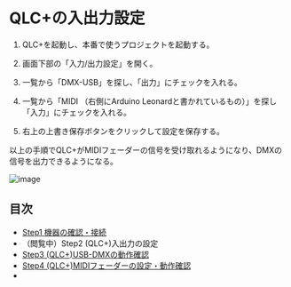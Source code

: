 # QLC+の入出力設定

1. QLC+を起動し、本番で使うプロジェクトを起動する。

2. 画面下部の「入力/出力設定」を開く。

3. 一覧から「DMX-USB」を探し、「出力」にチェックを入れる。

4. 一覧から「MIDI （右側にArduino Leonardと書かれているもの）」を探し「入力」にチェックを入れる。

5. 右上の上書き保存ボタンをクリックして設定を保存する。
 
以上の手順でQLC+がMIDIフェーダーの信号を受け取れるようになり、DMXの信号を出力できるようになる。

![image](https://user-images.githubusercontent.com/51395778/147245006-85138de7-e1a5-481f-ade9-15085c22c9d6.png)

## 目次

 - [Step1 機器の確認・接続](/connect-devices.md)
 - （閲覧中）Step2 (QLC+)入出力の設定
 - [Step3 (QLC+)USB-DMXの動作確認](/dmx-if-setup.md)
 - [Step4 (QLC+)MIDIフェーダーの設定・動作確認](/midi-fader-setup.md)
 - 